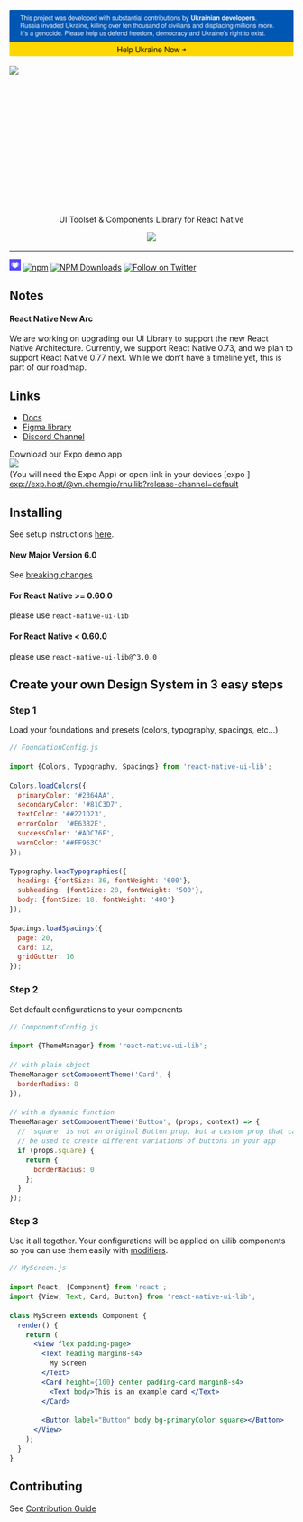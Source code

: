 [![SWUbanner](https://raw.githubusercontent.com/vshymanskyy/StandWithUkraine/main/banner-direct.svg)](https://stand-with-ukraine.pp.ua)

<p align="center">
     <img src="https://user-images.githubusercontent.com/1780255/105469025-56759000-5ca0-11eb-993d-3568c1fd54f4.png" height="250px" style="display:block"/>
</p>
<p align="center">UI Toolset & Components Library for React Native</p>
<p align="center">
     <img src="https://user-images.githubusercontent.com/1780255/105469340-bec47180-5ca0-11eb-8986-3eb986f884d9.jpg"/>
</p>

---

[![Build Status](https://github.com/wix/react-native-ui-lib/blob/master/ios/rnuilib/Images.xcassets/AppIcon.appiconset/20.png?raw=true)](https://buildkite.com/wix-mobile-oss/react-native-ui-lib)
[![npm](https://img.shields.io/npm/v/react-native-ui-lib.svg)](https://www.npmjs.com/package/react-native-ui-lib)
[![NPM Downloads](https://img.shields.io/npm/dm/react-native-ui-lib.svg?style=flat)](https://www.npmjs.com/package/react-native-ui-lib)
<a href="https://twitter.com/rnuilib"><img src="https://img.shields.io/twitter/follow/rnuilib.svg?style=flat&colorA=1DA1F2&colorB=20303C&label=Follow%20us%20on%20Twitter" alt="Follow on Twitter"></a>

## Notes

#### React Native New Arc

We are working on upgrading our UI Library to support the new React Native Architecture.
Currently, we support React Native 0.73, and we plan to support React Native 0.77 next.
While we don’t have a timeline yet, this is part of our roadmap.

## Links
- [Docs](https://wix.github.io/react-native-ui-lib/)
- [Figma library](https://www.figma.com/community/file/1379775092983284111/rnui-library)
- [Discord Channel](https://discord.gg/2eW4g6Z)


Download our Expo demo app <br>
<img height="120" src="https://qr.expo.dev/expo-go?owner=vn.chemgio&slug=rnuilib&releaseChannel=default&host=exp.host"> <br>
(You will need the Expo App)
or open link in your devices
[expo ] [exp://exp.host/@vn.chemgio/rnuilib?release-channel=default](exp://exp.host/@vn.chemgio/rnuilib?release-channel=default)

## Installing

See setup instructions [here](https://wix.github.io/react-native-ui-lib/docs/getting-started/setup).

#### New Major Version 6.0

See [breaking changes](https://wix.github.io/react-native-ui-lib/docs/getting-started/v6)

#### For React Native >= 0.60.0

please use `react-native-ui-lib`

#### For React Native < 0.60.0

please use `react-native-ui-lib@^3.0.0`

## Create your own Design System in 3 easy steps

### Step 1

Load your foundations and presets (colors, typography, spacings, etc...)

```js
// FoundationConfig.js

import {Colors, Typography, Spacings} from 'react-native-ui-lib';

Colors.loadColors({
  primaryColor: '#2364AA',
  secondaryColor: '#81C3D7',
  textColor: '##221D23',
  errorColor: '#E63B2E',
  successColor: '#ADC76F',
  warnColor: '##FF963C'
});

Typography.loadTypographies({
  heading: {fontSize: 36, fontWeight: '600'},
  subheading: {fontSize: 28, fontWeight: '500'},
  body: {fontSize: 18, fontWeight: '400'}
});

Spacings.loadSpacings({
  page: 20,
  card: 12,
  gridGutter: 16
});
```

### Step 2

Set default configurations to your components

```js
// ComponentsConfig.js

import {ThemeManager} from 'react-native-ui-lib';

// with plain object
ThemeManager.setComponentTheme('Card', {
  borderRadius: 8
});

// with a dynamic function
ThemeManager.setComponentTheme('Button', (props, context) => {
  // 'square' is not an original Button prop, but a custom prop that can
  // be used to create different variations of buttons in your app
  if (props.square) {
    return {
      borderRadius: 0
    };
  }
});
```

### Step 3

Use it all together.
Your configurations will be applied on uilib components so you can use them easily with [modifiers](https://wix.github.io/react-native-ui-lib/docs/foundation/modifiers).

```jsx
// MyScreen.js

import React, {Component} from 'react';
import {View, Text, Card, Button} from 'react-native-ui-lib';

class MyScreen extends Component {
  render() {
    return (
      <View flex padding-page>
        <Text heading marginB-s4>
          My Screen
        </Text>
        <Card height={100} center padding-card marginB-s4>
          <Text body>This is an example card </Text>
        </Card>

        <Button label="Button" body bg-primaryColor square></Button>
      </View>
    );
  }
}
```

## Contributing
 See [Contribution Guide](https://github.com/wix/react-native-ui-lib/blob/master/CONTRIBUTING.md)
 
